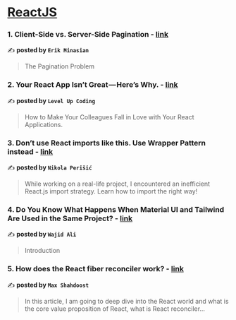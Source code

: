 
<h1><a href=https://medium.com/tag/reactjs/recommended target="_blank" rel="noopener noreferrer">ReactJS</a></h1>
<h3>1. Client-Side vs. Server-Side Pagination - <a href="https://medium.com/@erikminasian1995/client-side-vs-server-side-pagination-7492382bf0ee" target="_blank" rel="noopener noreferrer">link</a></h3>

✍️ **posted by `Erik Minasian`**

<blockquote>The Pagination Problem</blockquote>

<h3>2. Your React App Isn’t Great — Here’s Why. - <a href="https://medium.com/gitconnected/your-react-app-isnt-great-here-s-why-5eb61b3f110b" target="_blank" rel="noopener noreferrer">link</a></h3>

✍️ **posted by `Level Up Coding`**

<blockquote>How to Make Your Colleagues Fall in Love with Your React Applications.</blockquote>

<h3>3. Don’t use React imports like this. Use Wrapper Pattern instead - <a href="https://medium.com/@perisicnikola37/dont-use-react-imports-like-this-use-wrapper-pattern-instead-b7a49b864ff4" target="_blank" rel="noopener noreferrer">link</a></h3>

✍️ **posted by `Nikola Perišić`**

<blockquote>While working on a real-life project, I encountered an inefficient React.js import strategy. Learn how to import the right way!</blockquote>

<h3>4. Do You Know What Happens When Material UI and Tailwind Are Used in the Same Project? - <a href="https://medium.com/@officewajidali/do-you-know-what-happens-when-material-ui-and-tailwind-are-used-in-the-same-project-26474d170f29" target="_blank" rel="noopener noreferrer">link</a></h3>

✍️ **posted by `Wajid Ali`**

<blockquote>Introduction</blockquote>

<h3>5. How does the React fiber reconciler work? - <a href="https://medium.com/@maxtsh/how-does-the-react-fiber-reconciler-work-77c3650127da" target="_blank" rel="noopener noreferrer">link</a></h3>

✍️ **posted by `Max Shahdoost`**

<blockquote>In this article, I am going to deep dive into the React world and what is the core value proposition of React, what is React reconciler…</blockquote>

